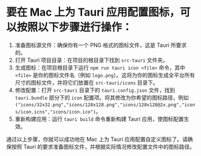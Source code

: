 # 要在 Mac 上为 Tauri 应用配置图标，可以按照以下步骤进行操作：

1. 准备图标源文件：确保你有一个 PNG 格式的图标文件，这是 Tauri 所要求的。
2. 打开 Tauri 项目目录：在项目的根目录下找到 `src-tauri` 文件夹。
3. 生成图标：在项目根目录下运行 `npm run tauri icon <file>` 命令，其中 `<file>` 是你的图标文件名（例如 `logo.png`）。这将为你的图标生成全平台所有尺寸的图标文件，并将它们放置在 `src-tauri/icons` 目录下。
4. 修改配置：打开 `src-tauri` 目录下的 `tauri.config.json` 文件，找到 `tauri.bundle` 部分下的 `icon` 配置项。将其修改为你希望的图标路径，例如 `("icons/32x32.png","icons/128x128.png","icons/128x128@2x.png","icons/icon.icns","icons/icon.ico")`。
5. 重新构建应用：运行 `tauri build` 命令重新构建 Tauri 应用，使图标配置生效。

通过以上步骤，你就可以成功地在 Mac 上为 Tauri 应用配置自定义图标了。请确保按照 Tauri 的要求准备图标文件，并根据实际情况修改配置文件中的图标路径。
